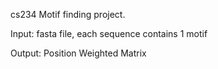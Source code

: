 cs234 Motif finding project.

Input: fasta file, each sequence contains 1 motif 

Output: Position Weighted Matrix  




